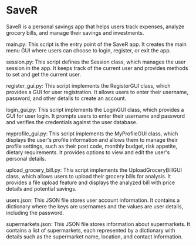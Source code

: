 # SaveR
SaveR is a personal savings app that helps users track expenses, analyze grocery bills, and manage their savings and investments.

main.py: This script is the entry point of the SaveR app. It creates the main menu GUI where users can choose to login, register, or exit the app.

session.py: This script defines the Session class, which manages the user session in the app. It keeps track of the current user and provides methods to set and get the current user.

register_gui.py: This script implements the RegisterGUI class, which provides a GUI for user registration. It allows users to enter their username, password, and other details to create an account.

login_gui.py: This script implements the LoginGUI class, which provides a GUI for user login. It prompts users to enter their username and password and verifies the credentials against the user database.

myprofile_gui.py: This script implements the MyProfileGUI class, which displays the user's profile information and allows them to manage their profile settings, such as their post code, monthly budget, risk appetite, dietary requirements. It provides options to view and edit the user's personal details.

upload_grocery_bill.py: This script implements the UploadGroceryBillGUI class, which allows users to upload their grocery bills for analysis. It provides a file upload feature and displays the analyzed bill with price details and potential savings.

users.json: This JSON file stores user account information. It contains a dictionary where the keys are usernames and the values are user details, including the password.

supermarkets.json: This JSON file stores information about supermarkets. It contains a list of supermarkets, each represented by a dictionary with details such as the supermarket name, location, and contact information.
